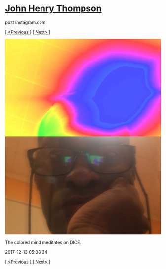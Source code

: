 # [John Henry Thompson](../README.md)
post instagram.com

[[ <Previous ]](2017-12-13-1.md) [[ Next> ]](2017-12-12-1.md)

[![](../media/2017-12-13/The-colored-mind-meditates-on-DICE.jpg)](../README.md)

The colored mind meditates on DICE.

2017-12-13 05:08:34

[[ <Previous ]](2017-12-13-1.md) [[ Next> ]](2017-12-12-1.md)